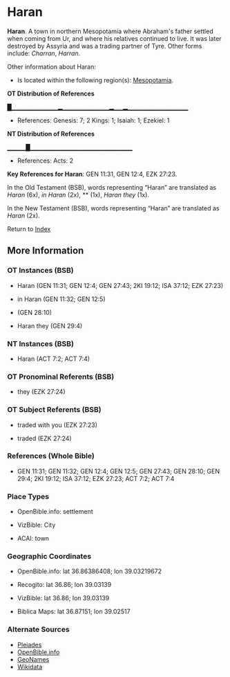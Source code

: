 # Haran
**Haran**. 
A town in northern Mesopotamia where Abraham's father settled when coming from Ur, and where his relatives continued to live. It was later destroyed by Assyria and was a trading partner of Tyre. 
Other forms include: 
*Charran*, *Harran*. 




Other information about Haran:


* Is located within the following region(s): 
[Mesopotamia](Mesopotamia.md). 


**OT Distribution of References**

█▁▁▁▁▁▁▁▁▁▁▂▁▁▁▁▁▁▁▁▁▁▂▁▁▂▁▁▁▁▁▁▁▁▁▁▁▁▁
* References: Genesis: 7; 2 Kings: 1; Isaiah: 1; Ezekiel: 1

**NT Distribution of References**

▁▁▁▁█▁▁▁▁▁▁▁▁▁▁▁▁▁▁▁▁▁▁▁▁▁▁
* References: Acts: 2



**Key References for Haran**: 
GEN 11:31, GEN 12:4, EZK 27:23. 


In the Old Testament (BSB), words representing “Haran” are translated as 
*Haran* (6x), *in Haran* (2x), ** (1x), *Haran they* (1x). 


In the New Testament (BSB), words representing “Haran” are translated as 
*Haran* (2x). 


Return to [Index](00-Index.md)

## More Information

### OT Instances (BSB)

* Haran (GEN 11:31; GEN 12:4; GEN 27:43; 2KI 19:12; ISA 37:12; EZK 27:23)

* in Haran (GEN 11:32; GEN 12:5)

*  (GEN 28:10)

* Haran they (GEN 29:4)



### NT Instances (BSB)

* Haran (ACT 7:2; ACT 7:4)



### OT Pronominal Referents (BSB)

* they (EZK 27:24)



### OT Subject Referents (BSB)

* traded with you (EZK 27:23)

* traded (EZK 27:24)



### References (Whole Bible)

* GEN 11:31; GEN 11:32; GEN 12:4; GEN 12:5; GEN 27:43; GEN 28:10; GEN 29:4; 2KI 19:12; ISA 37:12; EZK 27:23; ACT 7:2; ACT 7:4


### Place Types

* OpenBible.info: settlement

* VizBible: City

* ACAI: town



### Geographic Coordinates

* OpenBible.info: lat 36.86386408; lon 39.03219672

* Recogito: lat 36.86; lon 39.03139

* VizBible: lat 36.86; lon 39.03139

* Biblica Maps: lat 36.87151; lon 39.02517



### Alternate Sources

* [Pleiades](https://pleiades.stoa.org/places/658427)
* [OpenBible.info](https://www.openbible.info/geo/ancient/a6d9af3)
* [GeoNames](http://sws.geonames.org/312531)
* [Wikidata](http://www.wikidata.org/entity/Q199547)




